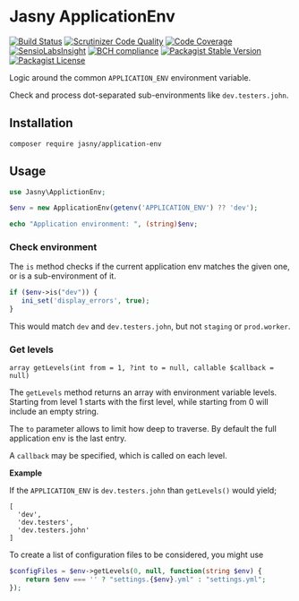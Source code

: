 Jasny ApplicationEnv
===

[![Build Status](https://travis-ci.org/jasny/application-env.svg?branch=master)](https://travis-ci.org/jasny/application-env)
[![Scrutinizer Code Quality](https://scrutinizer-ci.com/g/jasny/application-env/badges/quality-score.png?b=master)](https://scrutinizer-ci.com/g/jasny/application-env/?branch=master)
[![Code Coverage](https://scrutinizer-ci.com/g/jasny/application-env/badges/coverage.png?b=master)](https://scrutinizer-ci.com/g/jasny/application-env/?branch=master)
[![SensioLabsInsight](https://insight.sensiolabs.com/projects/6c5ec45d-5570-4e50-87ce-39cabc237f2b/mini.png)](https://insight.sensiolabs.com/projects/6c5ec45d-5570-4e50-87ce-39cabc237f2b)
[![BCH compliance](https://bettercodehub.com/edge/badge/jasny/application-env?branch=master)](https://bettercodehub.com/)
[![Packagist Stable Version](https://img.shields.io/packagist/v/jasny/application-env.svg)](https://packagist.org/packages/jasny/application-env)
[![Packagist License](https://img.shields.io/packagist/l/jasny/application-env.svg)](https://packagist.org/packages/jasny/application-env)

Logic around the common `APPLICATION_ENV` environment variable.

Check and process dot-separated sub-environments like `dev.testers.john`.

Installation
---

    composer require jasny/application-env

Usage
---

```php
use Jasny\ApplictionEnv;

$env = new ApplicationEnv(getenv('APPLICATION_ENV') ?? 'dev');

echo "Application environment: ", (string)$env;
```

### Check environment

The `is` method checks if the current application env matches the given one, or is a sub-environment of it.

```php
if ($env->is("dev")) {
   ini_set('display_errors', true);
}
```

This would match `dev` and `dev.testers.john`, but not `staging` or `prod.worker`.

### Get levels

    array getLevels(int from = 1, ?int to = null, callable $callback = null)

The `getLevels` method returns an array with environment variable levels. Starting from level 1 starts with the first
level, while starting from 0 will include an empty string.

The `to` parameter allows to limit how deep to traverse. By default the full application env is the last entry. 

A `callback` may be specified, which is called on each level.

**Example**

If the `APPLICATION_ENV` is `dev.testers.john` than `getLevels()` would yield;

```
[
  'dev',
  'dev.testers',
  'dev.testers.john'
]
```

To create a list of configuration files to be considered, you might use

```php
$configFiles = $env->getLevels(0, null, function(string $env) {
    return $env === '' ? "settings.{$env}.yml" : "settings.yml";
});
```
